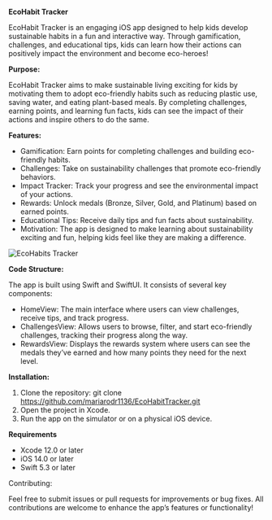 **EcoHabit Tracker**

EcoHabit Tracker is an engaging iOS app designed to help kids develop sustainable habits in a fun and interactive way. Through gamification, challenges, and educational tips, kids can learn how their actions can positively impact the environment and become eco-heroes!

**Purpose:**


EcoHabit Tracker aims to make sustainable living exciting for kids by motivating them to adopt eco-friendly habits such as reducing plastic use, saving water, and eating plant-based meals. By completing challenges, earning points, and learning fun facts, kids can see the impact of their actions and inspire others to do the same.

**Features:**

- Gamification: Earn points for completing challenges and building eco-friendly habits.
- Challenges: Take on sustainability challenges that promote eco-friendly behaviors.
- Impact Tracker: Track your progress and see the environmental impact of your actions.
- Rewards: Unlock medals (Bronze, Silver, Gold, and Platinum) based on earned points.
- Educational Tips: Receive daily tips and fun facts about sustainability.
- Motivation: The app is designed to make learning about sustainability exciting and fun, helping kids feel like they are making a difference.

![EcoHabits Tracker](https://github.com/user-attachments/assets/156bd8db-4d8c-4fa1-a1ae-4312ea9cec6e)

**Code Structure:**

The app is built using Swift and SwiftUI. It consists of several key components:

- HomeView: The main interface where users can view challenges, receive tips, and track progress.
- ChallengesView: Allows users to browse, filter, and start eco-friendly challenges, tracking their progress along the way.
- RewardsView: Displays the rewards system where users can see the medals they’ve earned and how many points they need for the next level.


**Installation:**

1. Clone the repository: git clone https://github.com/mariarodr1136/EcoHabitTracker.git
2. Open the project in Xcode.
3. Run the app on the simulator or on a physical iOS device.

**Requirements**

- Xcode 12.0 or later
- iOS 14.0 or later
- Swift 5.3 or later

Contributing: 

Feel free to submit issues or pull requests for improvements or bug fixes. All contributions are welcome to enhance the app’s features or functionality!
